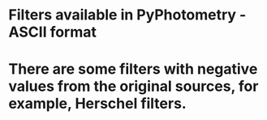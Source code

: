 # Filters available in PyPhotometry - ASCII format

# There are some filters with negative values from the original sources, for example, Herschel filters.